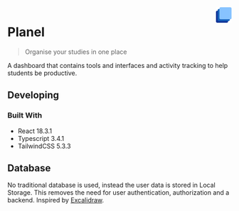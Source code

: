 <img src="./client/src/assets/icon.png" alt="Logo of the project" align="right" style="height:35px">

# Planel

> Organise your studies in one place

A dashboard that contains tools and interfaces and activity tracking to help students be productive.

## Developing

### Built With

-   React 18.3.1
-   Typescript 3.4.1
-   TailwindCSS 5.3.3

## Database

No traditional database is used, instead the user data is stored in Local Storage. This removes the need for user authentication, authorization and a backend. Inspired by [Excalidraw](https://excalidraw.com/).
